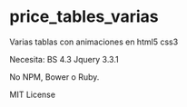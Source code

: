 # price_tables_varias

Varias tablas con animaciones en html5 css3

Necesita: BS 4.3 Jquery 3.3.1

No NPM, Bower o Ruby.

MIT License
